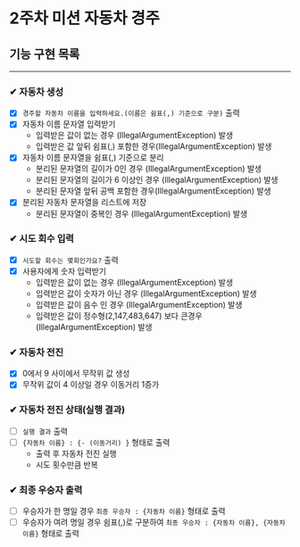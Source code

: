 # 2주차 미션 자동차 경주

## 기능 구현 목록

---

### ✔ 자동차 생성
- [x] `경주할 자동차 이름을 입력하세요.(이름은 쉼표(,) 기준으로 구분)` 출력
- [x] 자동차 이름 문자열 입력받기
  - 입력받은 값이 없는 경우 (IllegalArgumentException) 발생
  - 입력받은 값 앞뒤 쉼표(,) 포함한 경우(IllegalArgumentException) 발생
- [x] 자동차 이름 문자열을 쉼표(,) 기준으로 분리 
  - 분리된 문자열의 길이가 0인 경우 (IllegalArgumentException) 발생
  - 분리된 문자열의 길이가 6 이상인 경우 (IllegalArgumentException) 발생
  - 분리된 문자열 앞뒤 공백 포함한 경우(IllegalArgumentException) 발생
- [x] 분리된 자동차 문자열을 리스트에 저장
  - 분리된 문자열이 중복인 경우 (IllegalArgumentException) 발생
### ✔ 시도 회수 입력

- [x] `시도할 회수는 몇회인가요?` 출력
- [x] 사용자에게 숫자 입력받기
    - 입력받은 값이 없는 경우 (IllegalArgumentException) 발생
    - 입력받은 값이 숫자가 아닌 경우 (IllegalArgumentException) 발생
    - 입력받은 값이 음수 인 경우 (IllegalArgumentException) 발생
    - 입력받은 값이 정수형(2,147,483,647) 보다 큰경우 (IllegalArgumentException) 발생

### ✔ 자동차 전진

- [x] 0에서 9 사이에서 무작위 값 생성
- [x] 무작위 값이 4 이상일 경우 이동거리 1증가

### ✔ 자동차 전진 상태(실행 결과)
- [ ] `실행 결과` 출력
- [ ] `{자동차 이름} : {- (이동거리) }` 형태로 출력
  -  출력 후 자동차 전진 실행
  -  시도 횟수만큼 반복

### ✔ 최종 우승자 출력
- [ ] 우승자가 한 명일 경우 `최종 우승자 : {자동차 이름}` 형태로 출력
- [ ] 우승자가 여려 명일 경우 쉼표(,)로 구분하여 `최종 우승자 : {자동차 이름}, {자동차 이름}` 형태로 출력